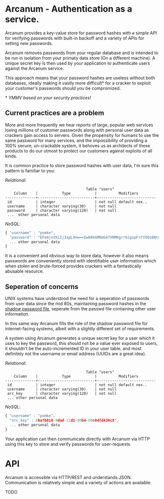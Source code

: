 Arcanum - Authentication as a service.
======================================

Arcanum provides a key-value store for password hashes with a simple API for
verifying passwords with built-in backoff and a variety of APIs for setting 
new passwords. 

Arcanum removes passwords from your regular database and is intended to be 
run in isolation from your primaty data store (On a different machine). A
unique secret key is then used by your application to authenticate users 
against the Arcanum service. 

This approach means that your password hashes are useless without both 
databases, ideally making it vastly more difficult\* for a cracker to
exploit your customer's passwords should you be compromized.

\* _YMMV based on your security practices!_

Current practices are a problem
-------------------------------

More and more frequently we hear reports of large, popular web services
losing millions of customer passwords along with personal user data as 
crackers gain access to servers.  Given the propensity for humans to use
the same password for many services, and the impossibility of providing 
a 100% secure, un-crackable system, it behoves us as architects of these
products to do our utmost to protect our customers against exploits of 
all kinds. 

It is common practice to store password hashes with user data, I'm sure
this pattern is familiar to you:

*Relational*:

```
                                     Table "users"
    Column    |           Type           |          Modifiers                        
--------------+--------------------------+---------------------------
 id           | integer                  | not null default nex..
 username     | character varying(30)    | not null
 password     | character varying(128)   | not null
 ...  other personal data

```

*NoSQL*:

```javascript 
{ "username" : "pomke", 
  "password" : "EFemjntKiIj3apL9nw==$w80kGMRmG47XNMKgrr6igupFrCYOQs6Nto9bsA==",
  ... other personal data
}
```

It is a convenient and obvious way to store data, however it also
means passwords are conveniently stored with identifiable user information
which when stolen and brute-forced provides crackers with a fantastically 
abusable resource.


Seperation of concerns
----------------------

UNIX systems have understood the need for a seperation of passwords from 
user data since the mid 80s, maintaining password hashes in the [shadow password
file](http://en.wikipedia.org/wiki/Shadow_password), seperate from the passwd
file containing other user information. 

In this same way Arcanum fills the role of the shadow password file for 
internet-facing systems, albeit with a slightly different set of requirements.

A system using Arcanum generates a unique secret key for a user which it uses 
to key the password, this should not be a value ever exposed to users, it 
shouldn't be the auto-incremented ID in your user table, and most definitely 
not the username or email address (UUIDs are a great idea). 

*Relational*:

```
                                     Table "users"
    Column    |           Type           |          Modifiers                        
--------------+--------------------------+---------------------------
 id           | integer                  | not null default nex..
 username     | character varying(30)    | not null
 arc_key      | character varying(128)   | not null
 ... other personal data

```

*NoSQL*:

```javascript 
{ "username" : "pomke", 
  "arc_key" : 6ba7b810-9dad-11d1-80b4-00c04fd430c8",
  ... other personal data
}
```

Your application can then communicate directly with Arcanum via HTTP
using this key to store and verify passwords for user-requests. 


API
===

Arcanum is accessible via HTTP/REST and understands JSON. Communication
is relatively simple and a variety of actions are available:

TODO
